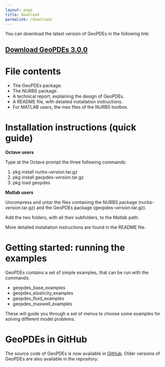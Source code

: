```yaml
---
layout: page
title: Download
permalink: /download/
---
```


You can download the latest version of GeoPDEs in the following link: 

## [Download GeoPDEs 3.0.0]()

# File contents

* The GeoPDEs package.
* The NURBS package.
* A technical report, explaining the design of GeoPDEs.
* A README file, with detailed installation instructions.
* For MATLAB users, the mex files of the NURBS toolbox.

# Installation instructions (quick guide)

**Octave users**

Type at the Octave prompt  the three following commands:

1. pkg install nurbs-_version_.tar.gz
2. pkg install geopdes-_version_.tar.gz
3. pkg load geopdes

**Matlab users**

Uncompress and untar the files containing the NURBS package (nurbs-_version_.tar.gz) and the GeoPDEs package (geopdes-_version_.tar.gz). 

Add the two folders, with all their subfolders, to the Matlab path.

More detailed installation instructions are found in the README file.

# <a name="examples"></a>Getting started: running the examples

GeoPDEs contains a set of simple examples, that can be run with the commands:

* geopdes_base_examples
* geopdes_elasticity_examples
* geopdes_fluid_examples
* geopdes_maxwell_examples
 
These will guide you through a set of menus to choose some examples for solving different model problems.

# GeoPDEs in GitHub

The source code of GeoPDEs is now available in [GitHub](https://github.com/rafavzqz/geopdes). Older versions of GeoPDEs are also available in the repository.